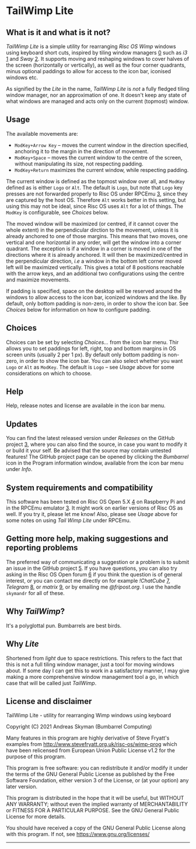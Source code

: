 # TailWimp Lite

## What is it and what is it not?
_TailWimp Lite_ is a simple utility for rearranging _Risc OS Wimp_ windows
using keyboard short cuts, inspired by tiling window managers [0] such as
_i3_ [1] and _Sway_ [2]. It supports moving and reshaping windows to cover
halves of the screen (horizontally or vertically), as well as the four corner
quadrants, minus optional paddings to allow for access to the icon bar,
iconised windows etc.

As signified by the _Lite_ in the name, _TailWimp Lite_ is _not_ a fully
fledged tiling window manager, nor an approximation of one. It doesn't keep
any state of what windows are managed and acts only on the current (topmost)
window.


## Usage
The available movements are:

- `ModKey+Arrow Key` – moves the current window in the direction specified,
anchoring it to the margin in the direction of movement. 
- `ModKey+Space` – moves the current window to the centre of the screen,
  without manipulating its size, not respecting padding.
- `ModKey+Return` maximizes the current window, while respecting padding.

The current window is defined as the topmost window over all, and `ModKey`
defined as is either `Logo` or `Alt`. The default is `Logo`, but note that
`Logo` key presses are not forwarded properly to Risc OS under RPCEmu [3],
since they are captured by the host OS. Therefore `Alt` works better in this
setting, but using this may not be ideal, since Risc OS uses `Alt` for a lot
of things. The `ModKey` is configurable, see _Choices_ below.

The moved window will be maximized (or centred, if it cannot cover the whole
extent) in the perpendicular dirction to the movement, unless it is already
anchored to one of those margins. This means that two moves, one vertical and
one horizontal in any order, will get the window into a corner quadrant. The
exception is if a window in a corner is moved in one of the directions where
it is already anchored. It will then be maximized/centred in the
perpendicular direction, _i.e_ a window in the bottom left corner moved left
will be maximized vertically. This gives a total of 8 positions reachable
with the arrow keys, and an additional two configurations using the centre
and maximize movements.

If padding is specified, space on the desktop will be reserved around the
windows to allow access to the icon bar, iconized windows and the like. By
default, only bottom padding is non-zero, in order to show the icon bar. See
_Choices_ below for information on how to configure padding.


## Choices
Choices can be set by selecting _Choices..._ from the icon bar menu. Thir
allows you to set paddings for left, right, top and bottom margins in OS
screen units (usually 2 per 1 px). By default only bottom padding is
non-zero, in order to show the icon bar. You can also select whether you want
`Logo` or `Alt` as `ModKey`. The default is `Logo` – see _Usage_ above for
some considerations on which to choose.


## Help
Help, release notes and license are available in the icon bar menu.


## Updates
You can find the latest released version under _Releases_ on the GitHub
project [3], where you can also find the source, in case you want to modify
it or build it your self. Be advised that the source may contain untested
features! The GitHub project page can be opened by clicking the _Bumbarrel_
icon in the Program information window, available from the icon bar menu
under _Info_.


## System requirements and compatibility
This software has been tested on Risc OS Open 5.X [4] on Raspberry Pi and in
the RPCEmu emulator [3]. It might work on earlier versions of Risc OS as
well. If you try it, please let me know! Also, please see _Usage_ above for
some notes on using _Tail Wimp Lite_ under RPCEmu.


## Getting more help, making suggestions and reporting problems
The preferred way of communicating a suggestion or a problem is to submit an
issue in the GitHub project [5]. If you have questions, you can also try
asking in the Risc OS Open forum [6] if you think the question is of general
interest, or you can contact me directly on for example _!ChatCube_ [7],
_Telegram_ [8], or _matrix_ [9], or by emailing me _@fripost.org_. I use the
handle `skymandr` for all of these.


## Why _TailWimp_?
It's a polyglottal pun. Bumbarrels are best birds.


## Why _Lite_
Shortened from _light_ due to space restrictions. This refers to the fact that
this is not a full tiling window manager, just a tool for moving windows
about. If some day I can get this to work in a satisfactory manner, I may
give making a more comprehensive window management tool a go, in which case
that will be called just _TailWimp_.


## License and disclaimer
TailWimp Lite - utility for rearranging Wimp windows using keyboard

Copyright (C) 2021  Andreas Skyman (Bumbarrel Computing)

Many features in this program are highly derivative of Steve Fryatt's
examples from http://www.stevefryatt.org.uk/risc-os/wimp-prog which have been
relicensed from European Union Public License v1.2 for the purpose of this
program.

This program is free software: you can redistribute it and/or modify
it under the terms of the GNU General Public License as published by
the Free Software Foundation, either version 3 of the License, or
(at your option) any later version.

This program is distributed in the hope that it will be useful,
but WITHOUT ANY WARRANTY; without even the implied warranty of
MERCHANTABILITY or FITNESS FOR A PARTICULAR PURPOSE.  See the
GNU General Public License for more details.

You should have received a copy of the GNU General Public License
along with this program.  If not, see <https://www.gnu.org/licenses/>


---
[0]: https://en.wikipedia.org/wiki/Tiling_window_manager

[1]: https://i3wm.org

[2]: https://swaywm.org

[3]: http://www.marutan.net/rpcemu

[4]: https://www.riscosopen.org

[5]: https://github.com/skymandr/TailWimpLite

[6]: https://www.riscosopen.org/forum

[7]: http://chatcube.org

[8]: https://telegram.org/

[9]: https://matrix.org 
